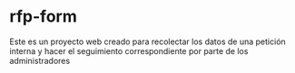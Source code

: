 # rfp-form
Este es un proyecto web creado para recolectar los datos de una petición interna y hacer el seguimiento correspondiente por parte de los administradores 

